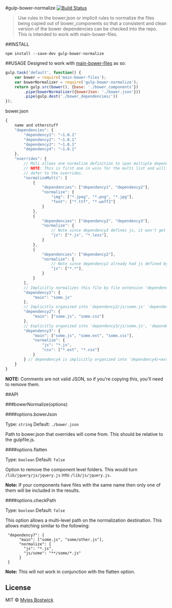 #gulp-bower-normalize [![Build Status](https://travis-ci.org/cthrax/gulp-bower-normalize.svg)](https://travis-ci.org/cthrax/gulp-bower-normalize)

> Use rules in the bower.json or implicit rules to normalize the files being copied out of bower_components so that a consistent and clean version of the bower dependencies can be checked into the repo. This is intended to work with main-bower-files.

##INSTALL

```
npm install --save-dev gulp-bower-normalize
```

##USAGE
Designed to work with [main-bower-files](https://github.com/ck86/main-bower-files) as so:

```javascript
gulp.task('default', function() {
    var bower = require('main-bower-files');
    var bowerNormalizer = require('gulp-bower-normalize');
    return gulp.src(bower(), {base: './bower_components'})
        .pipe(bowerNormalizer({bowerJson: './bower.json'}))
        .pipe(gulp.dest('./bower_dependencies/'))
});
```

bower.json

```javascript
{
    name and otherstuff
    "dependencies": {
        "dependency1": "~1.0.1"
        "dependency2": "~1.0.1"
        "dependency3": "~1.0.1"
        "dependency4": "~1.0.1"
    },
    "overrides": {
        // Muli allows one normalize definition to span multiple dependencies
        // NOTE: This is first one in wins for the multi list and will always
        // defer to the overrides.
        "normalizeMulti": [
            {
                "dependencies": ["dependency1", "dependency2"],
                "normalize": {
                    "img": ["*.jpeg", "*.png", "*.jpg"],
                    "font": ["*.ttf", "*.woff2"]
                }
            },
            {
                "dependencies": ["dependency2", "dependency3"],
                "normalize": {
                    // Note since dependency3 defines js, it won't get this definition
                    "js": ["*.js", "*.less"],
                }
            },
            {
                "dependencies": ["dependency2"],
                "normalize": {
                    // Note since dependency2 already had js defined by the multi, it won't get this definition
                    "js": ["*.*"],
                }
            }
        ],
        // Implicitly normalizes this file by file extension 'dependency1/js/some.js'
        "dependency1": {
            "main": "some.js"
        },
        // Implicitly organized into 'dependency2/js/some.js' 'dependency2/js/some.js'
        "dependency2": {
            "main": ["some.js", "some.css"]
        },
        // Explicitly organized into 'dependency3/js/some.js', 'dependency3/css/some.ext', 'dependency3/css/some.css'
        "dependency3": {
            "main": ["some.js", "some.ext", "some.css"],
            "normalize": {
                "js": "*.js",
                "css": ["*.ext", "*.css"]
            }
        } // dependency4 is implicitly organized into 'dependency4/<ext>/<file>
    }
}
```

**NOTE:** Comments are not valid JSON, so if you're copying this, you'll need to remove them.

##API

###bowerNormalize(options)

####options.bowerJson

Type: `string`
Default: `./bower.json`

Path to bower.json that overrides will come from. This should be relative to the gulpfile.js.

####options.flatten

Type: `boolean`
Default: `false`

Option to remove the component level folders. This would turn `/lib/jquery/js/jquery.js` into `/lib/js/jquery.js`.

**Note:** If your components have files with the same name then only one of them will be included in the results.

####options.checkPath

Type: `boolean`
Default: `false`

This option allows a multi-level path on the normalization destination. This allows matching similar to the following:

```
 "dependency7": {
      "main": ["some.js", "some/other.js"],
      "normalize": {
        "js": "*.js",
        "js/some": "**/some/*.js"
      }
 }
```

**Note:** This will not work in conjunction with the flatten option.

## License

MIT © [Myles Bostwick](http://www.zithora.com)
